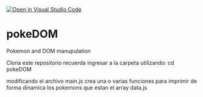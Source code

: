 [![Open in Visual Studio Code](https://classroom.github.com/assets/open-in-vscode-c66648af7eb3fe8bc4f294546bfd86ef473780cde1dea487d3c4ff354943c9ae.svg)](https://classroom.github.com/online_ide?assignment_repo_id=7947387&assignment_repo_type=AssignmentRepo)
# pokeDOM

Pokemon and DOM manupulation

Clona este repositorio
recuerda ingresar a la carpeta utilizando: cd pokeDOM

modificando el archivo main.js crea una o varias funciones para imprimir de forma dinamica los pokemons que estan el array data.js
